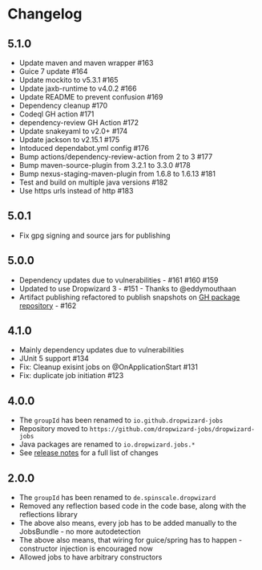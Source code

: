 # Changelog

## 5.1.0

* Update maven and maven wrapper #163
* Guice 7 update #164
* Update mockito to v5.3.1 #165
* Update jaxb-runtime to v4.0.2 #166
* Update README to prevent confusion #169
* Dependency cleanup #170
* Codeql GH action #171
* dependency-review GH Action #172
* Update snakeyaml to v2.0+ #174
* Update jackson to v2.15.1 #175
* Intoduced dependabot.yml config #176
* Bump actions/dependency-review-action from 2 to 3 #177
* Bump maven-source-plugin from 3.2.1 to 3.3.0 #178
* Bump nexus-staging-maven-plugin from 1.6.8 to 1.6.13 #181
* Test and build on multiple java versions #182
* Use https urls instead of http #183

## 5.0.1

* Fix gpg signing and source jars for publishing


## 5.0.0

* Dependency updates due to vulnerabilities - #161 #160 #159 
* Updated to use Dropwizard 3 - #151 - Thanks to @eddymouthaan
* Artifact publishing refactored to publish snapshots on [GH package repository](https://github.com/orgs/dropwizard-jobs/packages?repo_name=dropwizard-jobs) - #162


## 4.1.0

* Mainly dependency updates due to vulnerabilities
* JUnit 5 support #134
* Fix: Cleanup exisint jobs on @OnApplicationStart #131
* Fix: duplicate job initiation #123


## 4.0.0

* The `groupId` has been renamed to `io.github.dropwizard-jobs`
* Repository moved to `https://github.com/dropwizard-jobs/dropwizard-jobs`
* Java packages are renamed to `io.dropwizard.jobs.*` 
* See [release notes](https://github.com/dropwizard-jobs/dropwizard-jobs/releases/tag/v4.1.0-RELEASE) for a full list of changes 

## 2.0.0

* The `groupId` has been renamed to `de.spinscale.dropwizard`
* Removed any reflection based code in the code base, along with the reflections library
* The above also means, every job has to be added manually to the JobsBundle - no more autodetection
* The above also means, that wiring for guice/spring has to happen - constructor injection is encouraged now
* Allowed jobs to have arbitrary constructors

